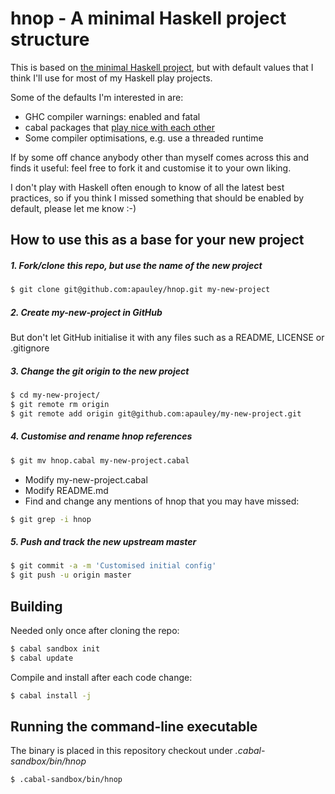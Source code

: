 # hnop - A minimal Haskell project structure

This is based on [the minimal Haskell project][semantichnop],
but with default values that I think I'll use for most of my Haskell play projects.

Some of the defaults I'm interested in are:

 * GHC compiler warnings: enabled and fatal
 * cabal packages that [play nice with each other][stackage]
 * Some compiler optimisations, e.g. use a threaded runtime

If by some off chance anybody other than myself comes across this and finds it useful:
feel free to fork it and customise it to your own liking.

I don't play with Haskell often enough to know of all the latest best practices,
so if you think I missed something that should be enabled by default, please let me know :-)

## How to use this as a base for your new project

##### 1. Fork/clone this repo, but use the name of the new project

```bash
$ git clone git@github.com:apauley/hnop.git my-new-project
```

##### 2. Create _my-new-project_ in GitHub

But don't let GitHub initialise it with any files such as a README, LICENSE or .gitignore

##### 3. Change the git origin to the new project

```bash
$ cd my-new-project/
$ git remote rm origin
$ git remote add origin git@github.com:apauley/my-new-project.git
```

##### 4. Customise and rename hnop references

```bash
$ git mv hnop.cabal my-new-project.cabal
```

 * Modify my-new-project.cabal
 * Modify README.md
 * Find and change any mentions of hnop that you may have missed:

```bash
$ git grep -i hnop
```

##### 5. Push and track the new upstream master

```bash
$ git commit -a -m 'Customised initial config'
$ git push -u origin master
```

## Building

Needed only once after cloning the repo:

```bash
$ cabal sandbox init
$ cabal update
```

Compile and install after each code change:

```bash
$ cabal install -j
```

## Running the command-line executable

The binary is placed in this repository checkout under *.cabal-sandbox/bin/hnop*

```
$ .cabal-sandbox/bin/hnop
```

[semantichnop]: http://semantic.org/hnop/
[stackage]: https://www.stackage.org/
